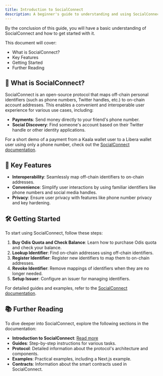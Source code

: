 ```yaml
---
title: Introduction to SocialConnect
description: A beginner's guide to understanding and using SocialConnect
---
```


By the conclusion of this guide, you will have a basic understanding of SocialConnect and how to get started with it.

This document will cover:

- What is SocialConnect?
- Key Features
- Getting Started
- Further Reading

## 🚀 What is SocialConnect?

SocialConnect is an open-source protocol that maps off-chain personal identifiers (such as phone numbers, Twitter handles, etc.) to on-chain account addresses. This enables a convenient and interoperable user experience for various use cases, including:

- **Payments**: Send money directly to your friend's phone number.
- **Social Discovery**: Find someone's account based on their Twitter handle or other identity applications.

For a short demo of a payment from a Kaala wallet user to a Libera wallet user using only a phone number, check out the [SocialConnect documentation](https://socialconnect-docs.vercel.app/).

## 🔑 Key Features

- **Interoperability**: Seamlessly map off-chain identifiers to on-chain addresses.
- **Convenience**: Simplify user interactions by using familiar identifiers like phone numbers and social media handles.
- **Privacy**: Ensure user privacy with features like phone number privacy and key hardening.

## 🛠️ Getting Started

To start using SocialConnect, follow these steps:

1. **Buy Odis Quota and Check Balance**: Learn how to purchase Odis quota and check your balance.
2. **Lookup Identifier**: Find on-chain addresses using off-chain identifiers.
3. **Register Identifier**: Register new identifiers to map them to on-chain addresses.
4. **Revoke Identifier**: Remove mappings of identifiers when they are no longer needed.
5. **Setup Issuer**: Configure an issuer for managing identifiers.

For detailed guides and examples, refer to the [SocialConnect documentation](https://socialconnect-docs.vercel.app/).

## 📚 Further Reading

To dive deeper into SocialConnect, explore the following sections in the documentation:

- **Introduction to SocialConnect**: [Read more](https://socialconnect-docs.vercel.app/)
- **Guides**: Step-by-step instructions for various tasks.
- **Protocol**: Detailed information about the protocol's architecture and components.
- **Examples**: Practical examples, including a Next.js example.
- **Contracts**: Information about the smart contracts used in SocialConnect.